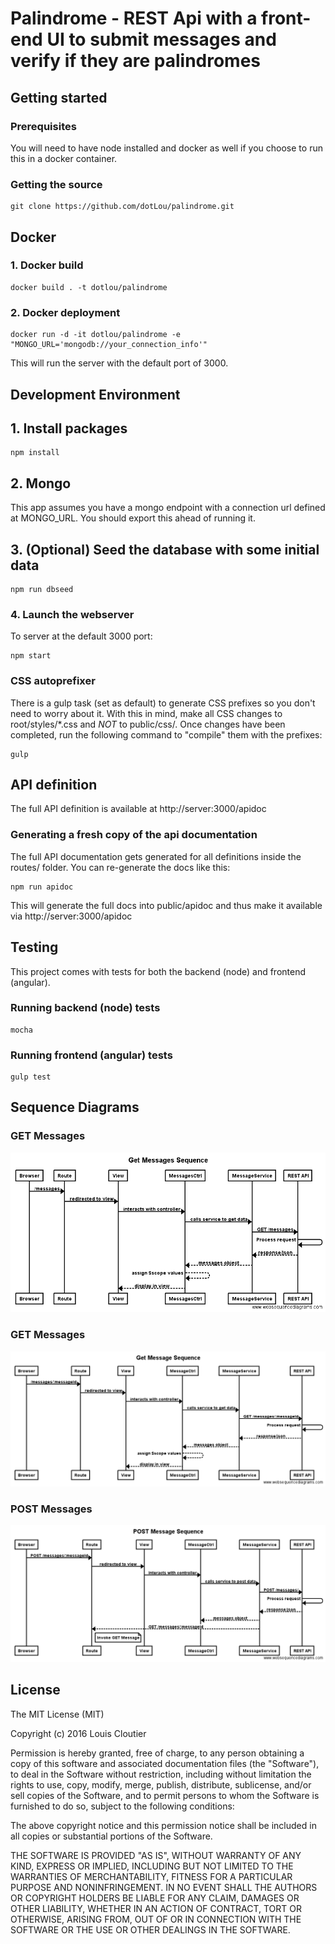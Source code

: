 # Palindrome - REST Api with a front-end UI to submit messages and verify if they are palindromes

## Getting started

### Prerequisites
You will need to have node installed and docker as well if you choose to run this in a docker container.

### Getting the source
```
git clone https://github.com/dotLou/palindrome.git
```
## Docker
### 1. Docker build
```
docker build . -t dotlou/palindrome
```
### 2. Docker deployment
```
docker run -d -it dotlou/palindrome -e "MONGO_URL='mongodb://your_connection_info'"
```
This will run the server with the default port of 3000.

## Development Environment
## 1. Install packages
```
npm install
```
## 2. Mongo
This app assumes you have a mongo endpoint with a connection url defined at MONGO_URL. You should export this ahead of running it.
## 3. (Optional) Seed the database with some initial data
```
npm run dbseed
```
### 4. Launch the webserver
To server at the default 3000 port:
```
npm start
```

### CSS autoprefixer
There is a gulp task (set as default) to generate CSS prefixes so you don't need to worry about it. With this in mind, make all CSS changes to root/styles/\*.css and *_NOT_* to public/css/.
Once changes have been completed, run the following command to "compile" them with the prefixes:
```
gulp
```

## API definition
The full API definition is available at http://server:3000/apidoc

### Generating a fresh copy of the api documentation
The full API documentation gets generated for all definitions inside the routes/ folder. You can re-generate the docs like this:
```
npm run apidoc
```
This will generate the full docs into public/apidoc and thus make it available via http://server:3000/apidoc

## Testing
This project comes with tests for both the backend (node) and frontend (angular).

### Running backend (node) tests
```
mocha
```
### Running frontend (angular) tests
```
gulp test
```

## Sequence Diagrams
### GET Messages
![Get Messages Sequence image](./doc/images/get_messages_sequence.png)
### GET Messages
![Get Message Sequence image](./doc/images/get_message_sequence.png)
### POST Messages
![POST Message Sequence image](./doc/images/post_message_sequence.png)
## License
The MIT License (MIT)

Copyright (c) 2016 Louis Cloutier

Permission is hereby granted, free of charge, to any person obtaining a copy
of this software and associated documentation files (the "Software"), to deal
in the Software without restriction, including without limitation the rights
to use, copy, modify, merge, publish, distribute, sublicense, and/or sell
copies of the Software, and to permit persons to whom the Software is
furnished to do so, subject to the following conditions:

The above copyright notice and this permission notice shall be included in all
copies or substantial portions of the Software.

THE SOFTWARE IS PROVIDED "AS IS", WITHOUT WARRANTY OF ANY KIND, EXPRESS OR
IMPLIED, INCLUDING BUT NOT LIMITED TO THE WARRANTIES OF MERCHANTABILITY,
FITNESS FOR A PARTICULAR PURPOSE AND NONINFRINGEMENT. IN NO EVENT SHALL THE
AUTHORS OR COPYRIGHT HOLDERS BE LIABLE FOR ANY CLAIM, DAMAGES OR OTHER
LIABILITY, WHETHER IN AN ACTION OF CONTRACT, TORT OR OTHERWISE, ARISING FROM,
OUT OF OR IN CONNECTION WITH THE SOFTWARE OR THE USE OR OTHER DEALINGS IN THE
SOFTWARE.